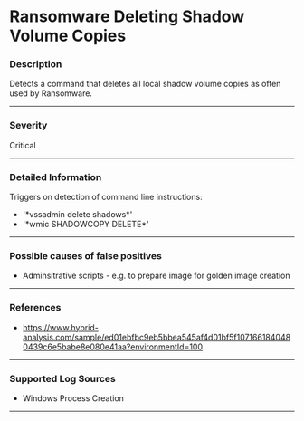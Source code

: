 # Ransomware Deleting Shadow Volume Copies
### Description

Detects a command that deletes all local shadow volume copies as often used by Ransomware.

-------------------
### Severity

Critical

-------------------

### Detailed Information

Triggers on detection of command line instructions:
  - '\*vssadmin delete shadows\*'
  - '\*wmic SHADOWCOPY DELETE\*'

-------------------

### Possible causes of false positives

- Adminsitrative scripts - e.g. to prepare image for golden image creation

-------------------
### References

- https://www.hybrid-analysis.com/sample/ed01ebfbc9eb5bbea545af4d01bf5f1071661840480439c6e5babe8e080e41aa?environmentId=100

-------------------
### Supported Log Sources

- Windows Process Creation

-------------------
